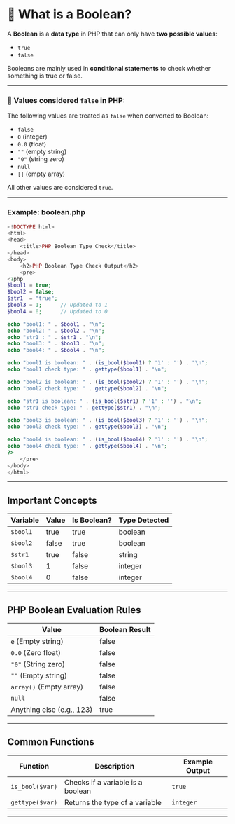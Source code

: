 
# 🔹 What is a Boolean?

A **Boolean** is a **data type** in PHP that can only have **two possible values**:

* `true`
* `false`

Booleans are mainly used in **conditional statements** to check whether something is true or false.

---

### 📌 Values considered `false` in PHP:

The following values are treated as `false` when converted to Boolean:

* `false`
* `0` (integer)
* `0.0` (float)
* `""` (empty string)
* `"0"` (string zero)
* `null`
* `[]` (empty array)

All other values are considered `true`.

---

### Example: boolean.php

```php
<!DOCTYPE html>
<html>
<head>
    <title>PHP Boolean Type Check</title>
</head>
<body>
    <h2>PHP Boolean Type Check Output</h2>
    <pre>
<?php
$bool1 = true;
$bool2 = false;
$str1  = "true";
$bool3 = 1;      // Updated to 1
$bool4 = 0;      // Updated to 0

echo "bool1: " . $bool1 . "\n";
echo "bool2: " . $bool2 . "\n";
echo "str1 : " . $str1 . "\n";
echo "bool3: " . $bool3 . "\n";
echo "bool4: " . $bool4 . "\n";

echo "bool1 is boolean: " . (is_bool($bool1) ? '1' : '') . "\n";
echo "bool1 check type: " . gettype($bool1) . "\n";

echo "bool2 is boolean: " . (is_bool($bool2) ? '1' : '') . "\n";
echo "bool2 check type: " . gettype($bool2) . "\n";

echo "str1 is boolean: " . (is_bool($str1) ? '1' : '') . "\n";
echo "str1 check type: " . gettype($str1) . "\n";

echo "bool3 is boolean: " . (is_bool($bool3) ? '1' : '') . "\n";
echo "bool3 check type: " . gettype($bool3) . "\n";

echo "bool4 is boolean: " . (is_bool($bool4) ? '1' : '') . "\n";
echo "bool4 check type: " . gettype($bool4) . "\n";
?>
    </pre>
</body>
</html>
```

---

## Important Concepts

| **Variable** | **Value** | **Is Boolean?** | **Type Detected** |
| ------------ | --------- | --------------- | ----------------- |
| `$bool1`     | true      | true            | boolean           |
| `$bool2`     | false     | true            | boolean           |
| `$str1`      | true      | false           | string            |
| `$bool3`     | 1         | false           | integer           |
| `$bool4`     | 0         | false           | integer           |

---

## PHP Boolean Evaluation Rules

| **Value**                 | **Boolean Result** |
| ------------------------- | ------------------ |
| `e` (Empty string)        | false              |
| `0.0` (Zero float)        | false              |
| `"0"` (String zero)       | false              |
| `""` (Empty string)       | false              |
| `array()` (Empty array)   | false              |
| `null`                    | false              |
| Anything else (e.g., 123) | true               |

---

## Common Functions

| **Function**    | **Description**                   | **Example Output** |
| --------------- | --------------------------------- | ------------------ |
| `is_bool($var)` | Checks if a variable is a boolean | `true`             |
| `gettype($var)` | Returns the type of a variable    | `integer`          |

---
